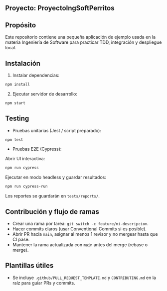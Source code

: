 ## Proyecto: ProyectoIngSoftPerritos

Propósito
--------
Este repositorio contiene una pequeña aplicación de ejemplo usada en la materia Ingeniería de Software para practicar TDD, integración y despliegue local.

Instalación
-----------
1. Instalar dependencias:

```bash
npm install
```

2. Ejecutar servidor de desarrollo:

```bash
npm start
```

Testing
-------

- Pruebas unitarias (Jest / script preparado):

```bash
npm test
```

- Pruebas E2E (Cypress):

Abrir UI interactiva:

```bash
npm run cypress
```

Ejecutar en modo headless y guardar resultados:

```bash
npm run cypress-run
```

Los reportes se guardarán en `tests/reports/`.

Contribución y flujo de ramas
----------------------------

- Crear una rama por tarea: `git switch -c feature/mi-descripcion`.
- Hacer commits claros (usar Conventional Commits si es posible).
- Abrir PR hacia `main`, asignar al menos 1 revisor y no mergear hasta que CI pase.
- Mantener la rama actualizada con `main` antes del merge (rebase o merge).

Plantillas útiles
-----------------
- Se incluye `.github/PULL_REQUEST_TEMPLATE.md` y `CONTRIBUTING.md` en la raíz para guiar PRs y commits.
